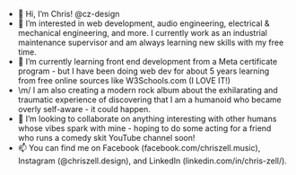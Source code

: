 - 👋 Hi, I’m Chris! @cz-design
- 👀 I’m interested in web development, audio engineering, electrical & mechanical engineering, and more. I currently work as an industrial maintenance supervisor and am always learning new skills with my free time.
- 🌱 I’m currently learning front end development from a Meta certificate program - but I have been doing web dev for about 5 years learning from free online sources like W3Schools.com (I LOVE IT!)
- \m/ I am also creating a modern rock album about the exhilarating and traumatic experience of discovering that I am a humanoid who became overly self-aware - it could happen.
- 💞️ I’m looking to collaborate on anything interesting with other humans whose vibes spark with mine - hoping to do some acting for a friend who runs a comedy skit YouTube channel soon!
- 📫 You can find me on Facebook (facebook.com/chriszell.music), Instagram (@chriszell.design), and LinkedIn (linkedin.com/in/chris-zell/).

<!---
cz-design/cz-design is a ✨ special ✨ repository because its `README.md` (this file) appears on your GitHub profile.
You can click the Preview link to take a look at your changes.
--->
